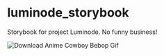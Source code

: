 # luminode_storybook
Storybook for project Luminode. No funny business!

![Download Anime Cowboy Bebop Gif](https://giffiles.alphacoders.com/102/102448.gif)
